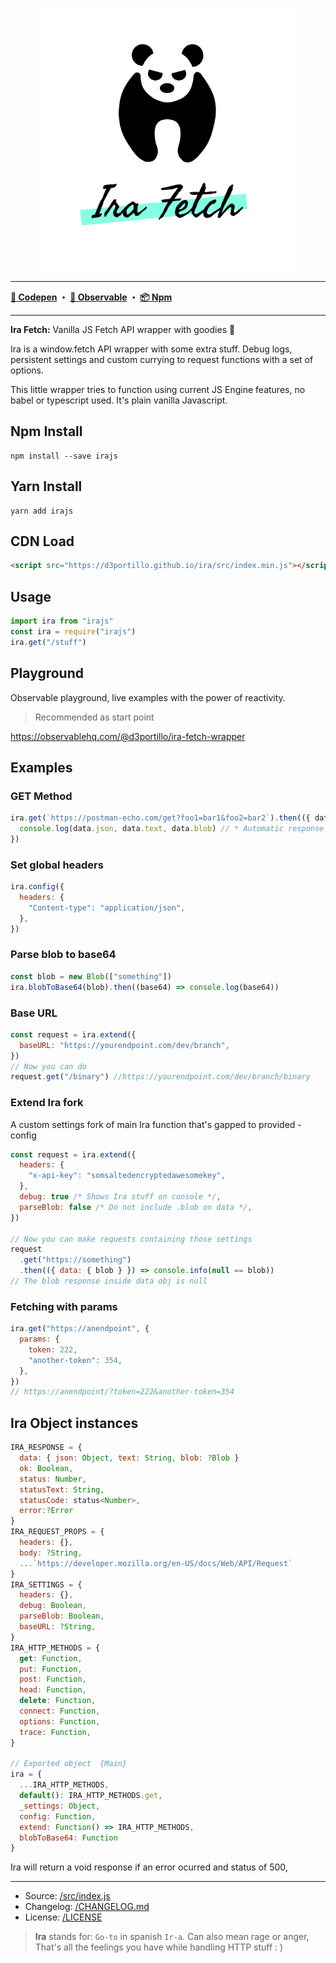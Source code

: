 <p align="center">
  <a href="https://d3portillo.github.io/ira/">
    <img width="420" src="./assets/ira.svg"/>
  </a>
</p>

---

  <strong>
  <a href="https://codepen.io/D3Portillo/pen/poyjxwM">📝 Codepen</a> ・
  <a href="https://observablehq.com/@d3portillo/ira-fetch-wrapper">🔬 Observable</a> ・
  <a href="https://www.npmjs.com/package/irajs">📦 Npm</a>
  </strong>

---

**Ira Fetch:** Vanilla JS Fetch API wrapper with goodies 🍒

Ira is a window.fetch API wrapper with some extra stuff. Debug logs, persistent settings and custom currying to request functions with a set of options.

This little wrapper tries to function using current JS Engine features, no babel or typescript used. It's plain vanilla Javascript.

## Npm Install

```
npm install --save irajs
```

## Yarn Install

```
yarn add irajs
```

## CDN Load

```html
<script src="https://d3portillo.github.io/ira/src/index.min.js"></script>
```

## Usage

```js
import ira from "irajs"
const ira = require("irajs")
ira.get("/stuff")
```

## Playground

Observable playground, live examples with the power of reactivity.

> Recommended as start point

https://observablehq.com/@d3portillo/ira-fetch-wrapper

## Examples

### GET Method

```js
ira.get(`https://postman-echo.com/get?foo1=bar1&foo2=bar2`).then(({ data }) => {
  console.log(data.json, data.text, data.blob) // * Automatic response parsing
})
```

### Set global headers

```js
ira.config({
  headers: {
    "Content-type": "application/json",
  },
})
```

### Parse blob to base64

```js
const blob = new Blob(["something"])
ira.blobToBase64(blob).then((base64) => console.log(base64))
```

### Base URL

```js
const request = ira.extend({
  baseURL: "https://yourendpoint.com/dev/branch",
})
// Now you can do
request.get("/binary") //https://yourendpoint.com/dev/branch/binary
```

### Extend Ira fork

A custom settings fork of main Ira function that's gapped to provided - config

```js
const request = ira.extend({
  headers: {
    "x-api-key": "somsaltedencryptedawesomekey",
  },
  debug: true /* Shows Ira stuff on console */,
  parseBlob: false /* Do not include .blob on data */,
})

// Now you can make requests containing those settings
request
  .get("https://something")
  .then(({ data: { blob } }) => console.info(null == blob))
// The blob response inside data obj is null
```

### Fetching with params

```js
ira.get("https://anendpoint", {
  params: {
    token: 222,
    "another-token": 354,
  },
})
// https://anendpoint/?token=222&another-token=354
```

## Ira Object instances

```js
IRA_RESPONSE = {
  data: { json: Object, text: String, blob: ?Blob }
  ok: Boolean,
  status: Number,
  statusText: String,
  statusCode: status<Number>,
  error:?Error
}
IRA_REQUEST_PROPS = {
  headers: {},
  body: ?String,
  ...`https://developer.mozilla.org/en-US/docs/Web/API/Request`
}
IRA_SETTINGS = {
  headers: {},
  debug: Boolean,
  parseBlob: Boolean,
  baseURL: ?String,
}
IRA_HTTP_METHODS = {
  get: Function,
  put: Function,
  post: Function,
  head: Function,
  delete: Function,
  connect: Function,
  options: Function,
  trace: Function,
}

// Exported object  {Main}
ira = {
  ...IRA_HTTP_METHODS,
  default(): IRA_HTTP_METHODS.get,
  _settings: Object,
  config: Function,
  extend: Function() => IRA_HTTP_METHODS,
  blobToBase64: Function
}
```

Ira will return a void response if an error ocurred and status of 500,

---

- Source: [/src/index.js](./src/index.js)
- Changelog: [/CHANGELOG.md](./CHANGELOG.md)
- License: [/LICENSE](./LICENSE)

> **Ira** stands for: `Go-to` in spanish `Ir-a`. Can also mean rage or anger, That's all the feelings you have while handling HTTP stuff : )
